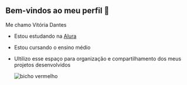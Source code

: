 ## Bem-vindos ao meu perfil 💙

 Me chamo Vitória Dantes
- Estou estudando na [Alura](https://www.alura.com.br)
- Estou cursando o ensino médio
- Ultilizo esse espaço para organização e compartilhamento dos meus projetos desenvolvidos

  ![bicho vermelho](https://media1.tenor.com/m/dujrW61Bbg0AAAAC/elmo-shrug.gif)
